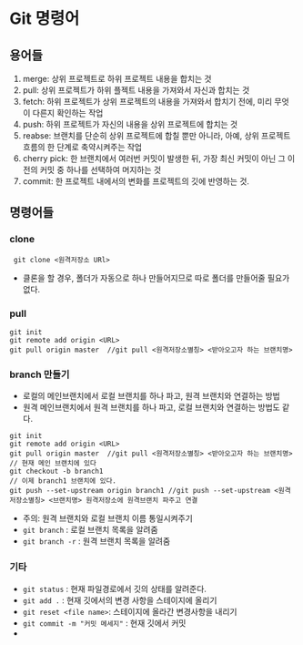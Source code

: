 # Git 명령어

## 용어들
1. merge: 상위 프로젝트로 하위 프로젝트 내용을 합치는 것
2. pull: 상위 프로젝트가 하위 플젝트 내용을 가져와서 자신과 합치는 것
3. fetch: 하위 프로젝트가 상위 프로젝트의 내용을 가져와서 합치기 전에, 미리 무엇이 다른지 확인하는 작업
4. push: 하위 프로젝트가 자신의 내용을 상위 프로젝트에 합치는 것
5. reabse: 브랜치를 단순히 상위 프로젝트에 합칠 뿐만 아니라, 아예, 상위 프로젝트 흐름의 한 단계로 축약시켜주는 작업
6. cherry pick: 한 브랜치에서 여러번 커밋이 발생한 뒤, 가장 최신 커밋이 아닌 그 이전의 커밋 중 하나를 선택하여 머지하는 것
7. commit: 한 프로젝트 내에서의 변화를 프로젝트의 깃에 반영하는 것. 

## 명령어들
### clone
``` git clone <원격저장소 URl>```
- 클론을 할 경우, 폴더가 자동으로 하나 만들어지므로 따로 폴더를 만들어줄 필요가 없다.
### pull
```
git init
git remote add origin <URL>
git pull origin master  //git pull <원격저장소별칭> <받아오고자 하는 브랜치명>
```
### branch 만들기 
- 로컬의 메인브랜치에서 로컬 브랜치를 하나 파고, 원격 브랜치와 연결하는 방법
- 원격 메인브랜치에서 원격 브랜치를 하나 파고, 로컬 브랜치와 연결하는 방법도 같다. 
```
git init
git remote add origin <URL>
git pull origin master  //git pull <원격저장소별칭> <받아오고자 하는 브랜치명>
// 현재 메인 브랜치에 있다
git checkout -b branch1
// 이제 branch1 브랜치에 있다.
git push --set-upstream origin branch1 //git push --set-upstream <원격저장소별칭> <브랜치명> 원격저장소에 원격브랜치 파주고 연결
```
- 주의: 원격 브랜치와 로컬 브랜치 이름 통일시켜주기
- ```git branch``` : 로컬 브랜치 목록을 알려줌
- ```git branch -r``` : 원격 브랜치 목록을 알려줌

### 기타
- ```git status``` : 현재 파일경로에서 깃의 상태를 알려준다.
- ```git add .``` : 현재 깃에서의 변경 사항을 스테이지에 올리기
- ```git reset <file name>```: 스테이지에 올라간 변경사항을 내리기
- ```git commit -m "커밋 메세지"``` : 현재 깃에서 커밋 
- 


